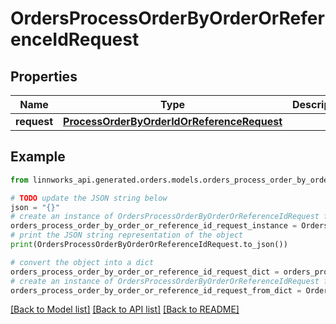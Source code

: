 # OrdersProcessOrderByOrderOrReferenceIdRequest


## Properties

Name | Type | Description | Notes
------------ | ------------- | ------------- | -------------
**request** | [**ProcessOrderByOrderIdOrReferenceRequest**](ProcessOrderByOrderIdOrReferenceRequest.md) |  | [optional] 

## Example

```python
from linnworks_api.generated.orders.models.orders_process_order_by_order_or_reference_id_request import OrdersProcessOrderByOrderOrReferenceIdRequest

# TODO update the JSON string below
json = "{}"
# create an instance of OrdersProcessOrderByOrderOrReferenceIdRequest from a JSON string
orders_process_order_by_order_or_reference_id_request_instance = OrdersProcessOrderByOrderOrReferenceIdRequest.from_json(json)
# print the JSON string representation of the object
print(OrdersProcessOrderByOrderOrReferenceIdRequest.to_json())

# convert the object into a dict
orders_process_order_by_order_or_reference_id_request_dict = orders_process_order_by_order_or_reference_id_request_instance.to_dict()
# create an instance of OrdersProcessOrderByOrderOrReferenceIdRequest from a dict
orders_process_order_by_order_or_reference_id_request_from_dict = OrdersProcessOrderByOrderOrReferenceIdRequest.from_dict(orders_process_order_by_order_or_reference_id_request_dict)
```
[[Back to Model list]](../README.md#documentation-for-models) [[Back to API list]](../README.md#documentation-for-api-endpoints) [[Back to README]](../README.md)


